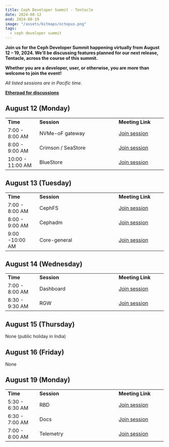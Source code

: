 ```yaml
---
title: Ceph Developer Summit - Tentacle
date: 2024-08-12
end: 2024-08-19
image: "/assets/bitmaps/octopus.png"
tags:
  - ceph developer summit
---
```


<p><strong>
Join us for the Ceph Developer Summit happening virtually from August 12 – 19, 2024.
We'll be discussing features planned for our next release, Tentacle, across the course
of this summit.
</strong></p>

<p><strong>
Whether you are a developer, user, or otherwise, you are more than welcome to join the event!
</strong></p>

<p><i>All listed sessions are in Pacific time.</p></i>

<strong><a href="https://pad.ceph.com/p/cds-tentacle">Etherpad for
discussions</a></strong>


## August 12 (Monday)

<table>
  <tr>
   <td width="20%"><strong>Time</strong>
   </td>
   <td width="50%"><strong>Session</strong>
   </td>
   <td width="30%"><strong>Meeting Link</strong>
   </td>
  </tr>
  <tr>
   <td>7:00 - 8:00 AM
   </td>
   <td>NVMe-oF gateway
   </td>
   <td><a href="https://meet.google.com/atp-kope-jmd?hs=224">Join session</a>
   </td>
  </tr>
  <tr>
   <td>8:00 - 9:00 AM
   </td>
   <td>Crimson / SeaStore
   </td>
   <td><a href="https://meet.google.com/utm-yqto-hoc?hs=224">Join session</a>
   </td>
  </tr>
  <tr>
   <td>10:00 - 11:00 AM
   </td>
   <td>BlueStore
   </td>
   <td><a href="https://meet.google.com/qxp-hpri-soy?hs=224">Join session</a>
   </td>
  </tr>
</table>

## August 13 (Tuesday)

<table>
  <tr>
   <td width="20%"><strong>Time</strong>
   </td>
   <td width="50%"><strong>Session</strong>
   </td>
   <td width="30%"><strong>Meeting Link</strong>
   </td>
  </tr>
  <tr>
   <td>7:00 - 8:00 AM
   </td>
   <td>CephFS
   </td>
   <td><a href="https://meet.google.com/qzo-vrkd-jdz?hs=224">Join session</a>
   </td>
  </tr>
  <tr>
   <td>8:00 - 9:00 AM
   </td>
   <td>Cephadm
   </td>
   <td><a href="https://meet.google.com/esx-epwk-doi?hs=224">Join session</a>
   </td>
  </tr>
  <tr>
   <td>9:00 -10:00 AM
   </td>
   <td>Core-general
   </td>
   <td><a href="https://meet.google.com/krj-hgoa-hxo?hs=224">Join session</a>
   </td>
  </tr>
</table>

## August 14 (Wednesday)

<table>
  <tr>
   <td width="20%"><strong>Time</strong>
   </td>
   <td width="50%"><strong>Session</strong>
   </td>
   <td width="30%"><strong>Meeting Link</strong>
   </td>
  </tr>
  <tr>
   <td>7:00 - 8:00 AM
   </td>
   <td>Dashboard
   </td>
   <td><a href="https://meet.google.com/eme-ojbw-cmf?hs=224">Join session</a>
   </td>
  </tr>
  <tr>
   <td>8:30 - 9:30 AM
   </td>
   <td>RGW
   </td>
   <td><a href="https://meet.google.com/xng-mtre-iym?hs=224">Join session</a>
   </td>
  </tr>
</table>

## August 15 (Thursday)

None (public holiday in India)

## August 16 (Friday)

None

## August 19 (Monday)

<table>
  <tr>
   <td width="20%"><strong>Time</strong>
   </td>
   <td width="50%"><strong>Session</strong>
   </td>
   <td width="30%"><strong>Meeting Link</strong>
   </td>
  </tr>
  <tr>
   <td>5:30 - 6:30 AM
   </td>
   <td>RBD
   </td>
   <td><a href="https://meet.google.com/pdk-icyt-kwb?hs=224">Join session</a>
   </td>
  </tr>
  <tr>
   <td>6:30 - 7:00 AM
   </td>
   <td>Docs
   </td>
   <td><a href="https://meet.google.com/myn-mdqj-tfu?hs=224">Join session</a>
   </td>
  </tr>
  <tr>
   <td>7:00 - 8:00 AM
   </td>
   <td>Telemetry
   </td>
   <td><a href="https://meet.google.com/nbv-pxaz-fzt?hs=224">Join session</a>
   </td>
  </tr>
</table>
